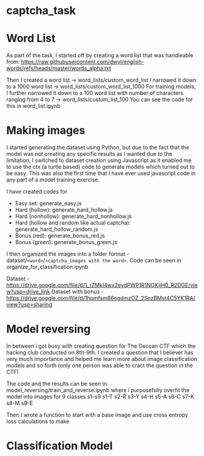 # captcha_task

# Word List
As part of the task, I started off by creating a word list that was handleable from: https://raw.githubusercontent.com/dwyl/english-words/refs/heads/master/words_alpha.txt

Then I created a word list -> word_lists/custom_word_list
I narrowed it down to a 1000 word list -> word_lists/custom_word_list_1000
For training models, I further narrowed it down to a 100 word list with number of characters ranging from 4 to 7 -> word_lists/custom_list_100
You can see the code for this in word_list.ipynb

# Making images
I started generating the dataset using Python, but due to the fact that the model was not creating any specific results as I wanted due to the limitation, I switched to dataset creation using Javascript as it enabled me to use the ctx (a turtle based) code to generate models which turned out to be easy. This was also the first time that I have ever used javascript code in any part of a model training exercise.

I have created codes for 
- Easy set: generate_easy.js
- Hard (hollow): generate_hard_hollow.js
- Hard (nonhollow): generate_hard_nonhollow.js
- Hard (hollow and random like actual captcha): generate_hard_hollow_random.js
- Bonus (red): generate_bonus_red.js
- Bonus (green): generate_bonus_green.js

I then organized the images into a folder format - dataset/`<word>`/`<captcha_images with the word>`. Code can be seen in organize_for_classification.ipynb

Dataset - https://drive.google.com/file/d/1_rZMkI4wx2eydPWP1R1NOKijH0_R2DGE/view?usp=drive_link
Dataset with bonus - https://drive.google.com/file/d/1hpmfsm86egdmzOZ_2SozBMst4C5YK1RA/view?usp=sharing

# Model reversing

In between i got busy with creating question for The Deccan CTF which the hacking club conducted on 8th-9th. I created a question that I believer has very much importance and helped me learn more about image classification models and so forth (only one person was able to cract the question in the CTF)

The code and the results can be seen in model_reversing/train_and_reverse.ipynb where i purposefully overfit the model into images for 9 classes s1-s9
s1-T
s2-R
s3-Y
s4-H
s5-A
s6-C
s7-K
s8-M
s9-E

Then I wrote a function to start with a base image and use cross entropy loss calculations to make 

# Classification Model

